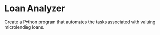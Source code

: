 # Loan Analyzer

Create a Python program that automates the tasks associated with valuing microlending loans.